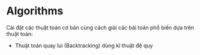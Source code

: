 # Algorithms
Cài đặt các thuật toán cơ bản cùng cách giải các bài toán phổ biến dựa trên thuật toán:
* Thuật toán quay lui (Backtracking) dùng kĩ thuật đệ quy
